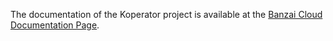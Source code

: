 The documentation of the Koperator project is available at the [Banzai Cloud Documentation Page](https://banzaicloud.com/docs/supertubes/kafka-operator/test/).